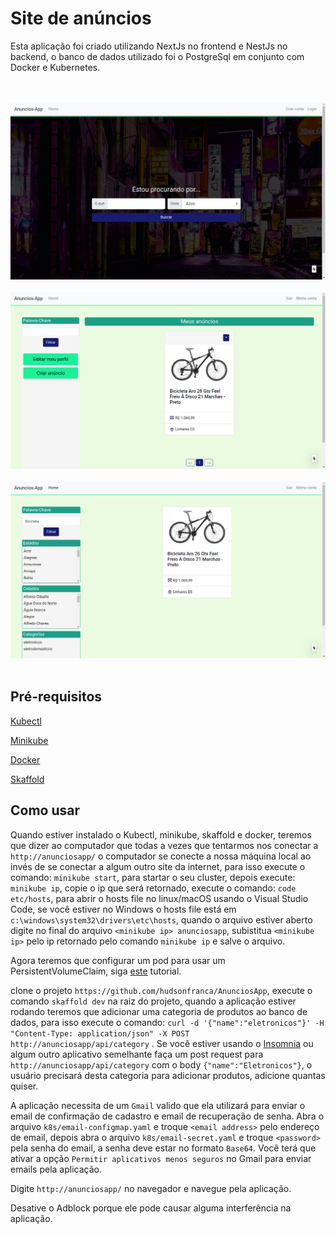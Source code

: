 # Site de anúncios

Esta aplicação foi criado utilizando NextJs no frontend e NestJs no backend, o banco de dados utilizado foi o PostgreSql em conjunto com Docker e Kubernetes.

<p>
<br/>
<br/>
<img src="images/1.png">
<br/>
<br/>
<img src="images/2.png">
<br/>
<br/>
<img src="images/3.png">
<br/>
<br/>
</p>

## Pré-requisitos

[Kubectl](https://kubernetes.io/docs/tasks/tools/)

[Minikube](https://v1-18.docs.kubernetes.io/docs/tasks/tools/install-minikube/)

[Docker](https://www.docker.com/)

[Skaffold](https://skaffold.dev/docs/quickstart/)

## Como usar 

Quando estiver instalado o Kubectl, minikube, skaffold e docker, teremos que dizer ao computador que todas a vezes que tentarmos nos conectar a `http://anunciosapp/` o computador se conecte a nossa máquina local ao invés de se conectar a algum outro site da internet, para isso execute o comando: `minikube start`, para startar o seu cluster, depois execute: `minikube ip`, copie o ip que será retornado, execute o comando: `code etc/hosts`, para abrir o hosts file no linux/macOS usando o Visual Studio Code, se você estiver no Windows o hosts file está em `c:\windows\system32\drivers\etc\hosts`, quando o arquivo estiver aberto digite no final do arquivo `<minikube ip> anunciosapp`, subistitua `<minikube ip>` pelo ip retornado pelo comando `minikube ip` e salve o arquivo.

Agora teremos que configurar um pod para usar um PersistentVolumeClaim, siga [este](https://kubernetes.io/docs/tasks/configure-pod-container/configure-persistent-volume-storage/) tutorial.

clone o projeto `https://github.com/hudsonfranca/AnunciosApp`, execute o comando `skaffold dev` na raiz do projeto, quando a aplicação estiver rodando teremos que adicionar uma categoria de produtos ao banco de dados, para isso execute o comando: `curl -d '{"name":"eletronicos"}' -H "Content-Type: application/json" -X POST http://anunciosapp/api/category` .
Se você estiver usando o [Insomnia](https://insomnia.rest/download) ou algum outro aplicativo semelhante faça um post request para `http://anunciosapp/api/category` com o body `{"name":"Eletronicos"}`, o usuário precisará desta categoria para adicionar produtos, adicione quantas quiser.

A aplicação necessita de um `Gmail` valido que ela utilizará para enviar o email de confirmação de cadastro e email de recuperação de senha. Abra o arquivo `k8s/email-configmap.yaml` e troque `<email address>` pelo endereço de email, depois abra o arquivo `k8s/email-secret.yaml` e troque `<password>` pela senha do email, a senha deve estar no formato `Base64`. Você terá que ativar a opção `Permitir aplicativos menos seguros` no Gmail para enviar emails pela aplicação.

Digite `http://anunciosapp/` no navegador e navegue pela aplicação.

Desative o Adblock porque ele pode causar alguma interferência na aplicação.




